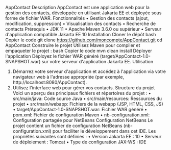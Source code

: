 AppContact
Description
AppContact est une application web pour la gestion des contacts, développée en utilisant Jakarta EE et déployée sous forme de fichier WAR.
Fonctionnalités
•	Gestion des contacts (ajout, modification, suppression)
•	Visualisation des contacts
•	Recherche de contacts
Prérequis
•	JDK 11
•	Apache Maven 3.6.0 ou supérieur
•	Serveur d'application compatible Jakarta EE 10
Installation
Cloner le dépôt
bash
Copier le code
git clone https://github.com/moncompte/AppContact.git
cd AppContact
Construire le projet
Utilisez Maven pour compiler et empaqueter le projet :
bash
Copier le code
mvn clean install
Déployer l'application
Déployez le fichier WAR généré (target/AppContact-1.0-SNAPSHOT.war) sur votre serveur d'application Jakarta EE.
Utilisation
1.	Démarrez votre serveur d'application et accédez à l'application via votre navigateur web à l'adresse appropriée (par exemple, http://localhost:8080/AppContact).
2.	Utilisez l'interface web pour gérer vos contacts.
Structure du projet
Voici un aperçu des principaux fichiers et répertoires du projet :
•	src/main/java: Code source Java
•	src/main/resources: Ressources du projet
•	src/main/webapp: Fichiers de la webapp (JSP, HTML, CSS, JS)
•	target/AppContact-1.0-SNAPSHOT.war: Fichier WAR généré
•	pom.xml: Fichier de configuration Maven
•	nb-configuration.xml: Configuration partagée pour NetBeans
Configuration NetBeans
Le projet contient un fichier de configuration NetBeans (nb-configuration.xml) pour faciliter le développement dans cet IDE. Les propriétés suivantes sont définies :
•	Version Jakarta EE : 10
•	Serveur de déploiement : Tomcat
•	Type de configuration JAX-WS : IDE

